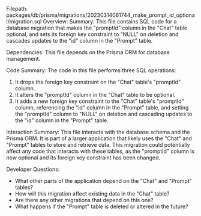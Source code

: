Filepath: packages/db/prisma/migrations/20230314061744_make_prompt_id_optional/migration.sql
Overview: Summary:
This file contains SQL code for a database migration that makes the "promptId" column in the "Chat" table optional, and sets its foreign key constraint to "NULL" on deletion and cascades updates to the "id" column in the "Prompt" table.

Dependencies:
This file depends on the Prisma ORM for database management.

Code Summary:
The code in this file performs three SQL operations:
1. It drops the foreign key constraint on the "Chat" table's "promptId" column.
2. It alters the "promptId" column in the "Chat" table to be optional.
3. It adds a new foreign key constraint to the "Chat" table's "promptId" column, referencing the "id" column in the "Prompt" table, and setting the "promptId" column to "NULL" on deletion and cascading updates to the "id" column in the "Prompt" table.

Interaction Summary:
This file interacts with the database schema and the Prisma ORM. It is part of a larger application that likely uses the "Chat" and "Prompt" tables to store and retrieve data. This migration could potentially affect any code that interacts with these tables, as the "promptId" column is now optional and its foreign key constraint has been changed.

Developer Questions:
- What other parts of the application depend on the "Chat" and "Prompt" tables?
- How will this migration affect existing data in the "Chat" table?
- Are there any other migrations that depend on this one?
- What happens if the "Prompt" table is deleted or altered in the future?

